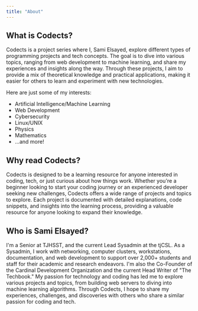 ```yaml
---
title: "About"
---
```


## What is Codects?

Codects is a project series where I, Sami Elsayed, explore different types of programming projects and tech concepts. The goal is to dive into various topics, ranging from web development to machine learning, and share my experiences and insights along the way. Through these projects, I aim to provide a mix of theoretical knowledge and practical applications, making it easier for others to learn and experiment with new technologies.

Here are just some of my interests:

- Artificial Intelligence/Machine Learning
- Web Development
- Cybersecurity
- Linux/UNIX
- Physics
- Mathematics
- ...and more!

## Why read Codects?

Codects is designed to be a learning resource for anyone interested in coding, tech, or just curious about how things work. Whether you're a beginner looking to start your coding journey or an experienced developer seeking new challenges, Codects offers a wide range of projects and topics to explore. Each project is documented with detailed explanations, code snippets, and insights into the learning process, providing a valuable resource for anyone looking to expand their knowledge.

## Who is Sami Elsayed?

I'm a Senior at TJHSST, and the current Lead Sysadmin at the tjCSL. As a Sysadmin, I work with networking, computer clusters, workstations, documentation, and web development to support over 2,000+ students and staff for their academic and research endeavors. I'm also the Co-Founder of the Cardinal Development Organization and the current Head Writer of "The Techbook." My passion for technology and coding has led me to explore various projects and topics, from building web servers to diving into machine learning algorithms. Through Codects, I hope to share my experiences, challenges, and discoveries with others who share a similar passion for coding and tech.